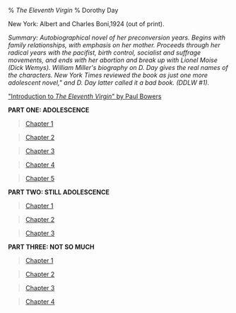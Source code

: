 % *The Eleventh Virgin*
% Dorothy Day

New York: Albert and Charles Boni,1924 (out of print).

*Summary: Autobiographical novel of her preconversion years. Begins with
family relationships, with emphasis on her mother. Proceeds through her
radical years with the pacifist, birth control, socialist and suffrage
movements, and ends with her abortion and break up with Lionel Moise
(Dick Wemys). William Miller's biography on D. Day gives the real names
of the characters. New York Times reviewed the book as just one more
adolescent novel," and D. Day latter called it a bad book. (DDLW \#1).*

["Introduction to *The Eleventh Virgin*" by Paul
Bowers](http://www.catholicworker.org/pages/eleventh-virgin-intro.html)

**PART ONE: ADOLESCENCE**  

>[Chapter 1](http://www.catholicworker.org/dorothyday/file://dorothyday/articles/870.html)

>[Chapter 2](file://localhost/Users/jimallaire/Documents/DD-Documents/archive-devel/archive/www/articles/871/index.html)

>[Chapter 3](file://localhost/Users/jimallaire/Documents/DD-Documents/archive-devel/archive/www/articles/872/index.html)

>[Chapter 4](file://localhost/Users/jimallaire/Documents/DD-Documents/archive-devel/archive/www/articles/873/index.html)

>[Chapter 5](file://localhost/Users/jimallaire/Documents/DD-Documents/archive-devel/archive/www/articles/874/index.html)

**PART TWO: STILL ADOLESCENCE**

>[Chapter 1](file://localhost/Users/jimallaire/Documents/DD-Documents/archive-devel/archive/www/articles/875/index.html)

>[Chapter 2](file://localhost/Users/jimallaire/Documents/DD-Documents/archive-devel/archive/www/articles/876/index.html)

>[Chapter 3](file://localhost/Users/jimallaire/Documents/DD-Documents/archive-devel/archive/www/articles/877/index.html)

**PART THREE: NOT SO MUCH**

>[Chapter 1](file://localhost/Users/jimallaire/Documents/DD-Documents/archive-devel/archive/www/articles/878/index.html)

>[Chapter 2](file://localhost/Users/jimallaire/Documents/DD-Documents/archive-devel/archive/www/articles/879/index.html)

>[Chapter 3](file://localhost/Users/jimallaire/Documents/DD-Documents/archive-devel/archive/www/articles/880/index.html)

>[Chapter 4](file://localhost/Users/jimallaire/Documents/DD-Documents/archive-devel/archive/www/articles/881/index.html)
